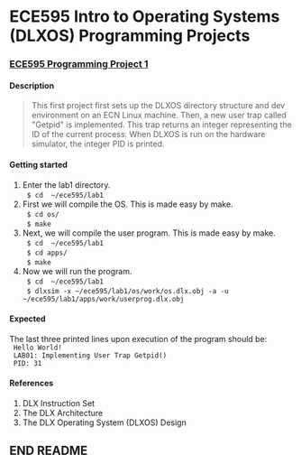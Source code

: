 # ECE595 Intro to Operating Systems (DLXOS) Programming Projects

### [ECE595 Programming Project 1](https://engineering.purdue.edu/~ece595/labs_2018/lab1.html)
#### Description
> This first project first sets up the DLXOS directory structure and dev environment on an ECN Linux machine. Then, a new user trap called "Getpid" is implemented. This trap returns an integer representing the ID of the current process. When DLXOS is run on the hardware simulator, the integer PID is printed.

#### Getting started
1. Enter the lab1 directory.  
	``` $ cd  ~/ece595/lab1```
2. First we will compile the OS. This is made easy by make.  
	``` $ cd os/```  
	``` $ make```
3. Next, we will compile the user program. This is made easy by make.  
	``` $ cd  ~/ece595/lab1```  
	``` $ cd apps/```  
	``` $ make```  
4. Now we will run the program.  
	``` $ cd  ~/ece595/lab1```  
	``` $ dlxsim -x ~/ece595/lab1/os/work/os.dlx.obj -a -u ~/ece595/lab1/apps/work/userprog.dlx.obj```

#### Expected
The last three printed lines upon execution of the program should be:  
``` Hello World!```  
``` LAB01: Implementing User Trap Getpid()```  
``` PID: 31```  

#### References
1. DLX Instruction Set
2. The DLX Architecture
3. The DLX Operating System (DLXOS) Design

## END README
